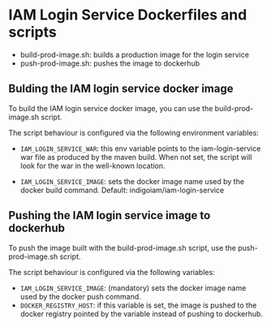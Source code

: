# IAM Login Service Dockerfiles and scripts

- build-prod-image.sh: builds a production image for the login service
- push-prod-image.sh: pushes the image to dockerhub 

## Bulding the IAM login service docker image

To build the IAM login service docker image, you can use the
build-prod-image.sh script.

The script behaviour is configured via the following environment variables:

- `IAM_LOGIN_SERVICE_WAR`: this env variable points to the iam-login-service
  war file as produced by the maven build. When not set, the script will look
  for the war in the well-known location.

- `IAM_LOGIN_SERVICE_IMAGE`: sets the docker image name used by the docker
  build command. Default: indigoiam/iam-login-service

## Pushing the IAM login service image to dockerhub

To push the image built with the build-prod-image.sh script, use the
push-prod-image.sh script. 

The script behaviour is configured via the following variables:

- `IAM_LOGIN_SERVICE_IMAGE`: (mandatory) sets the docker image name used by the docker
  push command. 
- `DOCKER_REGISTRY_HOST`: if this variable is set, the image is pushed to the
  docker registry pointed by the variable instead of pushing to dockerhub.
